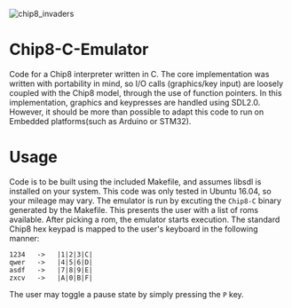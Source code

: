 ![chip8_invaders](https://user-images.githubusercontent.com/8182077/45005679-74040b00-afba-11e8-92e9-753823941374.png)

# Chip8-C-Emulator
Code for a Chip8 interpreter written in C. The core implementation was
written with portability in mind, so I/O calls (graphics/key input) are
loosely coupled with the Chip8 model, through the use of function pointers. 
In this implementation, graphics and keypresses are handled using SDL2.0. 
However, it should be more than possible to adapt this code to run on Embedded 
platforms(such as Arduino or STM32).

# Usage
Code is to be built using the included Makefile, and assumes libsdl is 
installed on your system. This code was only tested in Ubuntu 16.04, so
your mileage may vary. The emulator is run by excuting the `Chip8-C` binary
generated by the Makefile. This presents the user with a list of roms available.
After picking a rom, the emulator starts execution. The standard Chip8 hex keypad 
is mapped to the user's keyboard in the following manner:

```
1234   ->   |1|2|3|C|
qwer   ->   |4|5|6|D|
asdf   ->   |7|8|9|E|
zxcv   ->   |A|0|B|F|
```

The user may toggle a pause state by simply pressing the `P` key.
